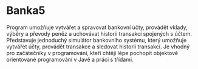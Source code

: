 # Banka5
Program umožňuje vytvářet a spravovat bankovní účty, provádět vklady, výběry a převody peněz a uchovávat historii transakcí spojených s účtem.
Představuje jednoduchý simulátor bankovního systému, který umožňuje vytvářet účty, provádět transakce a sledovat historii transakcí. Je vhodný pro začátečníky v programování, kteří chtějí lépe pochopit objektově orientované programování v Javě a práci s třídami.
